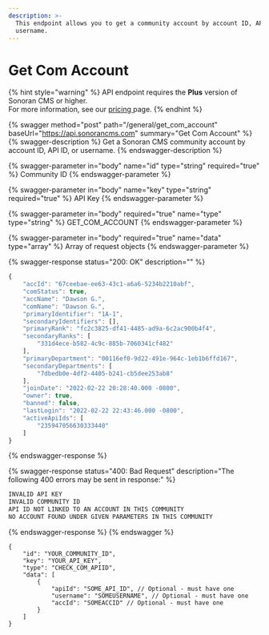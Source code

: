 ```yaml
---
description: >-
  This endpoint allows you to get a community account by account ID, API ID, or
  username.
---
```


# Get Com Account

{% hint style="warning" %}
API endpoint requires the **Plus** version of Sonoran CMS or higher.\
For more information, see our [pricing ](../../../../pricing/pricing-faq/)page.
{% endhint %}

{% swagger method="post" path="/general/get_com_account" baseUrl="https://api.sonorancms.com" summary="Get Com Account" %}
{% swagger-description %}
Get a Sonoran CMS community account by account ID, API ID, or username.
{% endswagger-description %}

{% swagger-parameter in="body" name="id" type="string" required="true" %}
Community ID
{% endswagger-parameter %}

{% swagger-parameter in="body" name="key" type="string" required="true" %}
API Key
{% endswagger-parameter %}

{% swagger-parameter in="body" required="true" name="type" type="string" %}
GET_COM_ACCOUNT
{% endswagger-parameter %}

{% swagger-parameter in="body" required="true" name="data" type="array" %}
Array of request objects
{% endswagger-parameter %}

{% swagger-response status="200: OK" description="" %}
```javascript
{
    "accId": "67ceebae-ee63-43c1-a6a6-5234b2210abf",
    "comStatus": true,
    "accName": "Dawson G.",
    "comName": "Dawson G.",
    "primaryIdentifier": "1A-1",
    "secondaryIdentifiers": [],
    "primaryRank": "fc2c3825-df41-4485-ad9a-6c2ac900b4f4",
    "secondaryRanks": [
        "331d4ece-b582-4c9c-885b-7060341cf482"
    ],
    "primaryDepartment": "00116ef0-9d22-491e-964c-1eb1b6ffd167",
    "secondaryDepartments": [
        "7dbedb0e-4df2-4405-b241-cb5dee253ab8"
    ],
    "joinDate": "2022-02-22 20:28:40.000 -0800",
    "owner": true,
    "banned": false,
    "lastLogin": "2022-02-22 22:43:46.000 -0800",
    "activeApiIds": [
        "235947056630333440"
    ]
}
```
{% endswagger-response %}

{% swagger-response status="400: Bad Request" description="The following 400 errors may be sent in response:" %}
```javascript
INVALID API KEY
INVALID COMMUNITY ID
API ID NOT LINKED TO AN ACCOUNT IN THIS COMMUNITY
NO ACCOUNT FOUND UNDER GIVEN PARAMETERS IN THIS COMMUNITY
```
{% endswagger-response %}
{% endswagger %}

```
{
    "id": "YOUR_COMMUNITY_ID",
    "key": "YOUR_API_KEY",
    "type": "CHECK_COM_APIID",
    "data": [
        {
            "apiId": "SOME_API_ID", // Optional - must have one
            "username": "SOMEUSERNAME", // Optional - must have one
            "accId": "SOMEACCID" // Optional - must have one
        }
    ]
}
```
